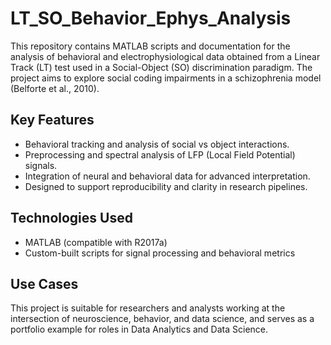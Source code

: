 # LT_SO_Behavior_Ephys_Analysis

This repository contains MATLAB scripts and documentation for the analysis of behavioral and electrophysiological data obtained from a Linear Track (LT) test used in a Social-Object (SO) discrimination paradigm. The project aims to explore social coding impairments in a schizophrenia model (Belforte et al., 2010).

## Key Features

- Behavioral tracking and analysis of social vs object interactions.
- Preprocessing and spectral analysis of LFP (Local Field Potential) signals.
- Integration of neural and behavioral data for advanced interpretation.
- Designed to support reproducibility and clarity in research pipelines.

## Technologies Used

- MATLAB (compatible with R2017a)
- Custom-built scripts for signal processing and behavioral metrics

## Use Cases

This project is suitable for researchers and analysts working at the intersection of neuroscience, behavior, and data science, and serves as a portfolio example for roles in Data Analytics and Data Science.
